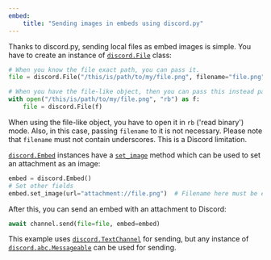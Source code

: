 ```yaml
---
embed:
    title: "Sending images in embeds using discord.py"
---
```

Thanks to discord.py, sending local files as embed images is simple. You have to create an instance of [`discord.File`](https://discordpy.readthedocs.io/en/stable/api.html#discord.File) class:
```py
# When you know the file exact path, you can pass it.
file = discord.File("/this/is/path/to/my/file.png", filename="file.png")

# When you have the file-like object, then you can pass this instead path.
with open("/this/is/path/to/my/file.png", "rb") as f:
    file = discord.File(f)
```
When using the file-like object, you have to open it in `rb` ('read binary') mode. Also, in this case, passing `filename` to it is not necessary.
Please note that `filename` must not contain underscores. This is a Discord limitation.

[`discord.Embed`](https://discordpy.readthedocs.io/en/stable/api.html#discord.Embed) instances have a [`set_image`](https://discordpy.readthedocs.io/en/stable/api.html#discord.Embed.set_image) method which can be used to set an attachment as an image:
```py
embed = discord.Embed()
# Set other fields
embed.set_image(url="attachment://file.png")  # Filename here must be exactly same as attachment filename.
```
After this, you can send an embed with an attachment to Discord:
```py
await channel.send(file=file, embed=embed)
```
This example uses [`discord.TextChannel`](https://discordpy.readthedocs.io/en/stable/api.html#discord.TextChannel) for sending, but any instance of [`discord.abc.Messageable`](https://discordpy.readthedocs.io/en/stable/api.html#discord.abc.Messageable) can be used for sending.
